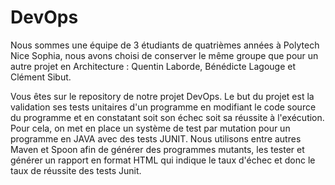 # DevOps

Nous sommes une équipe de 3 étudiants de quatrièmes années à Polytech Nice Sophia, nous avons choisi de conserver le même groupe que pour un autre projet en Architecture : Quentin Laborde, Bénédicte Lagouge et Clément Sibut.

Vous êtes sur le repository de notre projet DevOps. Le but du projet est la validation ses tests unitaires d'un programme en modifiant le code source du programme et en constatant soit son échec soit sa réussite à l'exécution. 
Pour cela, on met en place un système de test par mutation pour un programme en JAVA avec des tests JUNIT. Nous utilisons entre autres Maven et Spoon afin de générer des programmes mutants, les tester et générer un rapport en format HTML qui indique le taux d'échec et donc le taux de réussite des tests Junit.
